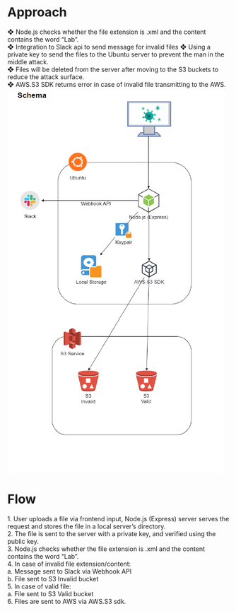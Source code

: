 <h1>Approach</h1>
❖ Node.js checks whether the file extension is .xml and the content contains the
word “Lab”.<br>
❖ Integration to Slack api to send message for invalid files
❖ Using a private key to send the files to the Ubuntu server to prevent the man in
the middle attack.<br>
❖ Files will be deleted from the server after moving to the S3 buckets to reduce the
attack surface.<br>
❖ AWS.S3 SDK returns error in case of invalid file transmitting to the AWS.<br>

<img src="./images/schema.png" alt="Schema" title="Schema">
<h1>Flow</h1>
1. User uploads a file via frontend input, Node.js (Express) server serves the
request and stores the file in a local server’s directory.<br>
2. The file is sent to the server with a private key, and verified using the public key.<br>
3. Node.js checks whether the file extension is .xml and the content contains the
word “Lab”.<br>
4. In case of invalid file extension/content:<br>
a. Message sent to Slack via Webhook API<br>
b. File sent to S3 Invalid bucket<br>
5. In case of valid file:<br>
a. File sent to S3 Valid bucket<br>
6. Files are sent to AWS via AWS.S3 sdk.<br>